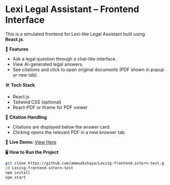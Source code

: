 # Lexi Legal Assistant – Frontend Interface

This is a simulated frontend for Lexi-like Legal Assistant built using **React.js**.

🚀 **Features**
- Ask a legal question through a chat-like interface.
- View AI-generated legal answers.
- See citations and click to open original documents (PDF shown in popup or new tab).

🛠 **Tech Stack**
- React.js
- Tailwind CSS (optional)
- React-PDF or iframe for PDF viewer

📄 **Citation Handling**
- Citations are displayed below the answer card.
- Clicking opens the relevant PDF in a new browser tab.

🔗 **Live Demo:** [View Here](your-demo-link)

🖥️ **How to Run the Project**
```bash
git clone https://github.com/ammuakshaya/Lexisg-frontend-intern-test.git
cd Lexisg-frontend-intern-test
npm install
npm start
